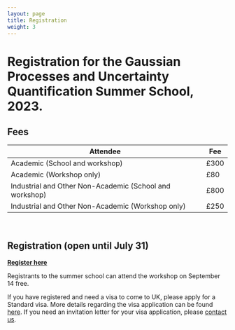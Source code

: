 ```yaml
---
layout: page
title: Registration
weight: 3
---
```


# Registration for the Gaussian Processes and Uncertainty Quantification Summer School, 2023.

## Fees

Attendee                          |  Fee  | 
----------------------------------|-----------------------|
Academic (School and workshop)                         |      £300             |  
Academic (Workshop only)                         |      £80             |  
Industrial and Other Non-Academic (School and workshop) |      £800             |
Industrial and Other Non-Academic (Workshop only) |      £250             |
<br />

## Registration (open until July 31) 

**[Register here](https://estore.manchester.ac.uk/conferences-and-events/faculty-of-science-engineering/department-of-computer-science/centre-of-excellence/gaussian-process-and-uncertainty-quantification-summer-school)**

<!---
**Registrations are now closed.**

Contact the [organisers](mailto:m.t.smith@sheffield.ac.uk) if you want to be put on the waiting list.


-->

Registrants to the summer school can attend the workshop on September 14 free.

If you have registered and need a visa to come to UK, please apply for a Standard visa. More details regarding the visa application can be found
[here](https://www.gov.uk/standard-visitor-visa). If you need an invitation letter for your visa application, please [contact us](mailto:mauricio.alvarezlopez@manchester.ac.uk).

